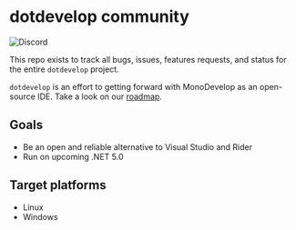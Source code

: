 # dotdevelop community
![Discord](https://img.shields.io/discord/704812455863517334?label=discord&style=plastic)

This repo exists to track all bugs, issues, features requests, and status for the entire `dotdevelop` project.

`dotdevelop` is an effort to getting forward with MonoDevelop as an open-source IDE. Take a look on our [roadmap](roadmap.md).

## Goals

- Be an open and reliable alternative to Visual Studio and Rider
- Run on upcoming .NET 5.0

## Target platforms

- Linux
- Windows
